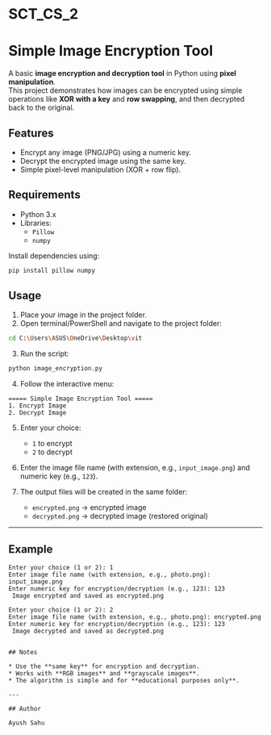 # SCT_CS_2

# Simple Image Encryption Tool

A basic **image encryption and decryption tool** in Python using **pixel manipulation**.  
This project demonstrates how images can be encrypted using simple operations like **XOR with a key** and **row swapping**, and then decrypted back to the original.



## Features
- Encrypt any image (PNG/JPG) using a numeric key.
- Decrypt the encrypted image using the same key.
- Simple pixel-level manipulation (XOR + row flip).



## Requirements
- Python 3.x
- Libraries:
  - `Pillow`
  - `numpy`

Install dependencies using:
```bash
pip install pillow numpy
````

## Usage

1. Place your image in the project folder.
2. Open terminal/PowerShell and navigate to the project folder:

```bash
cd C:\Users\ASUS\OneDrive\Desktop\vit
```

3. Run the script:

```bash
python image_encryption.py
```

4. Follow the interactive menu:

```
===== Simple Image Encryption Tool =====
1. Encrypt Image
2. Decrypt Image
```

5. Enter your choice:

   * `1` to encrypt
   * `2` to decrypt

6. Enter the image file name (with extension, e.g., `input_image.png`) and numeric key (e.g., `123`).

7. The output files will be created in the same folder:

   * `encrypted.png` → encrypted image
   * `decrypted.png` → decrypted image (restored original)

---

## Example

```
Enter your choice (1 or 2): 1
Enter image file name (with extension, e.g., photo.png): input_image.png
Enter numeric key for encryption/decryption (e.g., 123): 123
 Image encrypted and saved as encrypted.png
```

```
Enter your choice (1 or 2): 2
Enter image file name (with extension, e.g., photo.png): encrypted.png
Enter numeric key for encryption/decryption (e.g., 123): 123
 Image decrypted and saved as decrypted.png


## Notes

* Use the **same key** for encryption and decryption.
* Works with **RGB images** and **grayscale images**.
* The algorithm is simple and for **educational purposes only**.

---

## Author

Ayush Sahu

